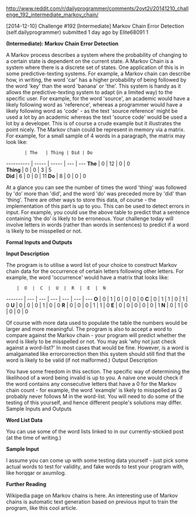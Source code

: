 http://www.reddit.com/r/dailyprogrammer/comments/2ovt2i/20141210_challenge_192_intermediate_markov_chain/

[2014-12-10] Challenge #192 [Intermediate] Markov Chain Error Detection (self.dailyprogrammer)
submitted 1 day ago by Elite68091 1

**(Intermediate): Markov Chain Error Detection**

A Markov process describes a system where the probability of changing to a certain state is dependent on the current state. A Markov Chain is a system where there is a discrete set of states. One application of this is in some predictive-texting systems. For example, a Markov chain can describe how, in writing, the word 'car' has a higher probability of being followed by the word 'key' than the word 'banana' or 'the'. This system is handy as it allows the predictive-texting system to adapt (in a limited way) to the specific user. For example, for the word 'source', an academic would have a likely following word as 'reference', whereas a programmer would have a likely following word as 'code' - as the text 'source reference' might be used a lot by an academic whereas the text 'source code' would be used a lot by a developer. This is of course a crude example but it illustrates the point nicely.
The Markov chain could be represent in memory via a matrix. For example, for a small sample of 4 words in a paragraph, the matrix may look like:

           | The   | Thing | Did | Do 
---------- | ----- | ----- | --- | ---
 **The**   | 0     | 12    | 0   | 0  
 **Thing** | 0     | 0     | 3   | 5  
 **Did**   | 6     | 0     | 0   | 11 
 **Do**    | 8     | 0     | 0   | 0  

At a glance you can see the number of times the word 'thing' was followed by 'do' more than 'did', and the word 'do' was preceded more by 'did' than 'thing'. There are other ways to store this data, of course - the implementation of this part is up to you.
This can be used to detect errors in input. For example, you could use the above table to predict that a sentence containing 'the do' is likely to be erroneous. Your challenge today will involve letters in words (rather than words in sentences) to predict if a word is likely to be misspelled or not.

**Formal Inputs and Outputs**

**Input Description**

The program is to utilise a word list of your choice to construct Markov chain data for the occurrence of certain letters following other letters. For example, the word 'occurrence' would have a matrix that looks like:

        |  O  |  C  |  U  |  R  |  E  |  N 
------- | --- | --- | --- | --- | --- | ---
 **O**  |  0  |  1  |  0  |  0  |  0  |  0 
 **C**  |  0  |  1  |  1  |  0  |  1  |  0 
 **U**  |  0  |  0  |  0  |  1  |  0  |  0 
 **R**  |  0  |  0  |  0  |  1  |  1  |  0 
 **E**  |  0  |  0  |  0  |  0  |  0  |  1 
 **N**  |  0  |  1  |  0  |  0  |  0  |  0 

Of course with more data used to populate the table the numbers would be larger and more meaningful.
The program is also to accept a word to compare against the Markov chain - your program will predict whether the word is likely to be misspelled or not. You may ask 'why not just check against a word-list?' In most cases that would be fine. However, is a word is amalgamated like errorcorrection then this system should still find that the word is likely to be valid (if not malformed.)
Output Description

You have some freedom in this section. The specific way of determining the likelihood of a word being invalid is up to you. A naive one would check if the word contains any consecutive letters that have a 0 for the Markov chain count - for example, the word 'examqle' is likely to misspelled as Q probably never follows M in the word-list. You will need to do some of the testing of this yourself, and hence different people's solutions may differ.
Sample Inputs and Outputs

**Word List Data**

You can use some of the word lists linked to in our currently-stickied post (at the time of writing.)

**Sample Input**

I assume you can come up with some testing data yourself - just pick some actual words to test for validity, and fake words to test your program with, like horqqar or axumilog.

**Further Reading**

Wikipedia page on Markov chains is here. An interesting use of Markov chains is automatic text generation based on previous input to train the program, like this cool article.